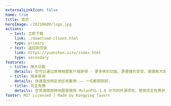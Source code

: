 ```yaml
---
externalLinkIcon: false
home: true
title: 首页
heroImage: /20210609/logo.jpg
actions:
  - text: 立即下载
    link: ./download-client.html
    type: primary
  - text: 返回网页版
    link: https://yuanshen.site/index.html
    type: secondary
features:
  - title: 强大功能
    details: 您可以通过原神地图客户端获得 - 更多样的功能、更便捷的享受，使探索大世界变得更加得心应手。
  - title: 简单易用
    details: 快速查找特定地区收集物 —— 一切都刚刚好。
  - title: 完全免费
    details: 空荧酒馆原神地图是使用 MulanPSL-1.0 许可的开源项目，使用完全免费并且无广告。
footer: MIT Licensed | Made by Kongying Tavern
---
```

